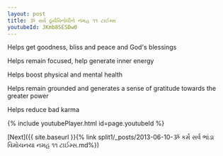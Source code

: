 ```yaml
---
layout: post
title: ૐ સર્વ ઠૂંર્યવિનોધીને નમહ ૧૧ ટાઈમ્સ
youtubeId: JKmb8SESDw0
---
```

 
 
Helps get goodness, bliss and peace and God's blessings
 
Helps remain focused, help generate inner energy 
 
Helps boost physical and mental health 
 
Helps remain grounded and generates a sense of gratitude towards the greater power 
 
Helps reduce bad karma
 
 
 
 


{% include youtubePlayer.html id=page.youtubeId %}
 
[Next]({{ site.baseurl }}{% link  split1/_posts/2013-06-10-ૐ કર્મ સર્વ ભાંડા વિમોચનયા નમહ ૧૧ ટાઈમ્સ.md%})
 
